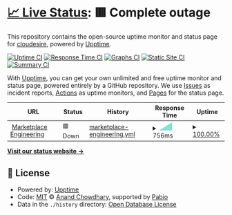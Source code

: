 # [📈 Live Status](https://Cloudesire.github.io/status): <!--live status--> **🟥 Complete outage**

This repository contains the open-source uptime monitor and status page for [cloudesire](https://www.eng.it/en/our-platforms-solutions/cloudesire), powered by [Upptime](https://github.com/upptime/upptime).

[![Uptime CI](https://github.com/Cloudesire/status/workflows/Uptime%20CI/badge.svg)](https://github.com/Cloudesire/status/actions?query=workflow%3A%22Uptime+CI%22)
[![Response Time CI](https://github.com/Cloudesire/status/workflows/Response%20Time%20CI/badge.svg)](https://github.com/Cloudesire/status/actions?query=workflow%3A%22Response+Time+CI%22)
[![Graphs CI](https://github.com/Cloudesire/status/workflows/Graphs%20CI/badge.svg)](https://github.com/Cloudesire/status/actions?query=workflow%3A%22Graphs+CI%22)
[![Static Site CI](https://github.com/Cloudesire/status/workflows/Static%20Site%20CI/badge.svg)](https://github.com/Cloudesire/status/actions?query=workflow%3A%22Static+Site+CI%22)
[![Summary CI](https://github.com/Cloudesire/status/workflows/Summary%20CI/badge.svg)](https://github.com/Cloudesire/status/actions?query=workflow%3A%22Summary+CI%22)

With [Upptime](https://upptime.js.org), you can get your own unlimited and free uptime monitor and status page, powered entirely by a GitHub repository. We use [Issues](https://github.com/Cloudesire/status/issues) as incident reports, [Actions](https://github.com/Cloudesire/status/actions) as uptime monitors, and [Pages](https://Cloudesire.github.io/status) for the status page.

<!--start: status pages-->
<!-- This summary is generated by Upptime (https://github.com/upptime/upptime) -->
<!-- Do not edit this manually, your changes will be overwritten -->
<!-- prettier-ignore -->
| URL | Status | History | Response Time | Uptime |
| --- | ------ | ------- | ------------- | ------ |
| <img alt="" src="https://icons.duckduckgo.com/ip3/marketplace.cloudeng.it.ico" height="13"> [Marketplace Engineering](https://marketplace.cloudeng.it) | 🟥 Down | [marketplace-engineering.yml](https://github.com/ClouDesire/status/commits/HEAD/history/marketplace-engineering.yml) | <details><summary><img alt="Response time graph" src="./graphs/marketplace-engineering/response-time-week.png" height="20"> 756ms</summary><br><a href="https://Cloudesire.github.io/status/history/marketplace-engineering"><img alt="Response time 756" src="https://img.shields.io/endpoint?url=https%3A%2F%2Fraw.githubusercontent.com%2FClouDesire%2Fstatus%2FHEAD%2Fapi%2Fmarketplace-engineering%2Fresponse-time.json"></a><br><a href="https://Cloudesire.github.io/status/history/marketplace-engineering"><img alt="24-hour response time 756" src="https://img.shields.io/endpoint?url=https%3A%2F%2Fraw.githubusercontent.com%2FClouDesire%2Fstatus%2FHEAD%2Fapi%2Fmarketplace-engineering%2Fresponse-time-day.json"></a><br><a href="https://Cloudesire.github.io/status/history/marketplace-engineering"><img alt="7-day response time 756" src="https://img.shields.io/endpoint?url=https%3A%2F%2Fraw.githubusercontent.com%2FClouDesire%2Fstatus%2FHEAD%2Fapi%2Fmarketplace-engineering%2Fresponse-time-week.json"></a><br><a href="https://Cloudesire.github.io/status/history/marketplace-engineering"><img alt="30-day response time 756" src="https://img.shields.io/endpoint?url=https%3A%2F%2Fraw.githubusercontent.com%2FClouDesire%2Fstatus%2FHEAD%2Fapi%2Fmarketplace-engineering%2Fresponse-time-month.json"></a><br><a href="https://Cloudesire.github.io/status/history/marketplace-engineering"><img alt="1-year response time 756" src="https://img.shields.io/endpoint?url=https%3A%2F%2Fraw.githubusercontent.com%2FClouDesire%2Fstatus%2FHEAD%2Fapi%2Fmarketplace-engineering%2Fresponse-time-year.json"></a></details> | <details><summary><a href="https://Cloudesire.github.io/status/history/marketplace-engineering">100.00%</a></summary><a href="https://Cloudesire.github.io/status/history/marketplace-engineering"><img alt="All-time uptime 100.00%" src="https://img.shields.io/endpoint?url=https%3A%2F%2Fraw.githubusercontent.com%2FClouDesire%2Fstatus%2FHEAD%2Fapi%2Fmarketplace-engineering%2Fuptime.json"></a><br><a href="https://Cloudesire.github.io/status/history/marketplace-engineering"><img alt="24-hour uptime 100.00%" src="https://img.shields.io/endpoint?url=https%3A%2F%2Fraw.githubusercontent.com%2FClouDesire%2Fstatus%2FHEAD%2Fapi%2Fmarketplace-engineering%2Fuptime-day.json"></a><br><a href="https://Cloudesire.github.io/status/history/marketplace-engineering"><img alt="7-day uptime 100.00%" src="https://img.shields.io/endpoint?url=https%3A%2F%2Fraw.githubusercontent.com%2FClouDesire%2Fstatus%2FHEAD%2Fapi%2Fmarketplace-engineering%2Fuptime-week.json"></a><br><a href="https://Cloudesire.github.io/status/history/marketplace-engineering"><img alt="30-day uptime 100.00%" src="https://img.shields.io/endpoint?url=https%3A%2F%2Fraw.githubusercontent.com%2FClouDesire%2Fstatus%2FHEAD%2Fapi%2Fmarketplace-engineering%2Fuptime-month.json"></a><br><a href="https://Cloudesire.github.io/status/history/marketplace-engineering"><img alt="1-year uptime 100.00%" src="https://img.shields.io/endpoint?url=https%3A%2F%2Fraw.githubusercontent.com%2FClouDesire%2Fstatus%2FHEAD%2Fapi%2Fmarketplace-engineering%2Fuptime-year.json"></a></details>

<!--end: status pages-->

[**Visit our status website →**](https://Cloudesire.github.io/status)

## 📄 License

- Powered by: [Upptime](https://github.com/upptime/upptime)
- Code: [MIT](./LICENSE) © [Anand Chowdhary](https://anandchowdhary.com), supported by [Pabio](https://pabio.com)
- Data in the `./history` directory: [Open Database License](https://opendatacommons.org/licenses/odbl/1-0/)
